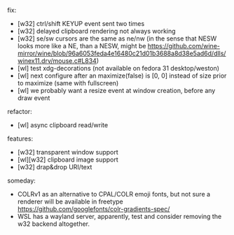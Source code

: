 fix:
  - [w32] ctrl/shift KEYUP event sent two times
  - [w32] delayed clipboard rendering not always working
  - [w32] se/sw cursors are the same as ne/nw (in the sense that NESW looks more like a NE, than a NESW, might be https://github.com/wine-mirror/wine/blob/96a6053feda4e16480c21d01b3688a8d38e5ad6d/dlls/winex11.drv/mouse.c#L834)
  - [wl] test xdg-decorations (not available on fedora 31 desktop/weston)
  - [wl] next configure after an maximize(false) is [0, 0] instead of size prior to maximize (same with fullscreen)
  - [wl] we probably want a resize event at window creation, before any draw event

refactor:
  - [wl] async clipboard read/write

features:
  - [w32] transparent window support
  - [wl][w32] clipboard image support
  - [w32] drap&drop URI/text

someday:
  - COLRv1 as an alternative to CPAL/COLR emoji fonts, but not sure a renderer will be available in freetype https://github.com/googlefonts/colr-gradients-spec/
  - WSL has a wayland server, apparently, test and consider removing the w32 backend altogether.

